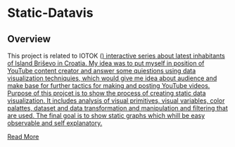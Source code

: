 # Static-Datavis
<h2> Overview </h2>
<p> This project is related to IOTOK (<a href="https://github.com/unimer/Static-DataVis/blob/master/StaticInfoVis.pdf" target="_blank"/>) interactive series about latest inhabitants of Island Briševo in Croatia. My idea was to put myself in position of YouTube content creator and answer some quiestions using data visualization techniquies, which would give me idea about audience and make base for further tactics for making and posting YouTube videos. Purpose of this projcet is to show the process of creating static data visualization. It includes analysis of visual primitives, visual variables, color palattes, dataset and data transformation and manipulation and filtering that are used. The final goal is to show static graphs which whill be easy observable and self explanatory. </p> <a href="https://github.com/unimer/Static-DataVis/blob/master/StaticInfoVis.pdf" target="_blank">Read More</a>
